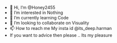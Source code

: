 - 👋 Hi, I’m @Honey2455
- 👀 I’m interested in Nothing 
- 🌱 I’m currently learning Code
- 💞️ I’m looking to collaborate on Visuality
- 📫 How to reach me My insta id @its_deep.harman
- If you want to advice then please .. Its my pleasure


<!---
Honey2455/Honey2455 is a ✨ special ✨ repository because its `README.md` (this file) appears on your GitHub profile.
You can click the Preview link to take a look at your changes.
--->
